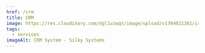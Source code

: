 ```yaml
---
href: /crm
title: CRM
image: https://res.cloudinary.com/dgl1vzwqt/image/upload/v1704021301/icons-05_pk3mst.webp
tags:
  - services
imageAlt: CRM System - Silky Systems
---
```

